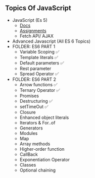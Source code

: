 ## Topics Of JavaScript

- JavaScript (Es 5)
  - [Docs](https://cdn.wccftech.com/wp-content/uploads/2014/10/JavaScript.pdf)
  - [Assignments](https://github.com/ghousahmed/javascript-exercises)
  - Fetch API/ AJAX
- Advanced Javascript (All ES 6 Topics)
- FOLDER: ES6 PART 1
  - Variable Scoping ✅
  - Template literals ✅
  - Default parameters ✅
  - Rest parameter
  - Spread Operator ✅
- FOLDER: ES6 PART 2  
  - Arrow functions ✅
  - Ternary Operator ✅
  - Promises
  - Destructuring ✅
  - setTimeOut ✅
  - Closure
  - Enhanced object literals
  - Iterators & For..of
  - Generators
  - Modules
  - Map
  - Array methods
  - Higher-order function
  - CallBack
  - Exponentiation Operator
  - Classes
  - Optional chaining
